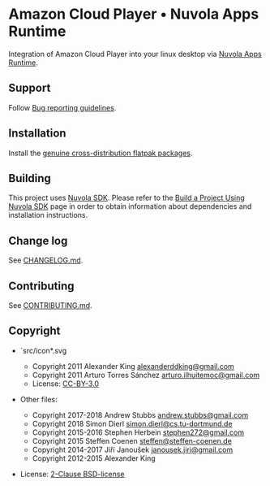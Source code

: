 Amazon Cloud Player • Nuvola Apps Runtime
=================================

Integration of Amazon Cloud Player into your linux desktop via
[Nuvola Apps Runtime](https://github.com/tiliado/nuvolaruntime).

Support
-------

Follow [Bug reporting guidelines](https://github.com/tiliado/nuvolaruntime/wiki/Bug-Reporting-Guidelines).

Installation
------------

Install the [genuine cross-distribution flatpak packages](https://nuvola.tiliado.eu/app/amazon_cloud_player/).

Building
--------

This project uses [Nuvola SDK](https://github.com/tiliado/nuvolasdk#create-new-project). Please refer to
the [Build a Project Using Nuvola SDK](https://github.com/tiliado/nuvolasdk#build-a-project-using-nuvola-sdk)
page in order to obtain information about dependencies and installation instructions.

Change log
----------

See [CHANGELOG.md](./CHANGELOG.md).

Contributing
------------

See [CONTRIBUTING.md](./CONTRIBUTING.md).

Copyright
---------

  - `src/icon*.svg
    + Copyright 2011 Alexander King <alexanderddking@gmail.com>
    + Copyright 2011 Arturo Torres Sánchez <arturo.ilhuitemoc@gmail.com>
    + License: [CC-BY-3.0](./LICENSE-CC-BY.txt)

  - Other files:
    + Copyright 2017-2018  Andrew Stubbs <andrew.stubbs@gmail.com>
    + Copyright 2018 Simon Dierl <simon.dierl@cs.tu-dortmund.de>
    + Copyright 2015-2016 Stephen Herbein <stephen272@gmail.com>
    + Copyright 2015 Steffen Coenen <steffen@steffen-coenen.de>
    + Copyright 2014-2017 Jiří Janoušek <janousek.jiri@gmail.com>
    + Copyright 2012-2015 Alexander King
  - License: [2-Clause BSD-license](./LICENSE)
